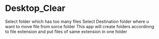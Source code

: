 # Desktop_Clear
Select folder which has too many files 
Select Destination folder where u want to move file from sorce folder
This app will create folders accordinng to file extension and put files of same extension in one folder
